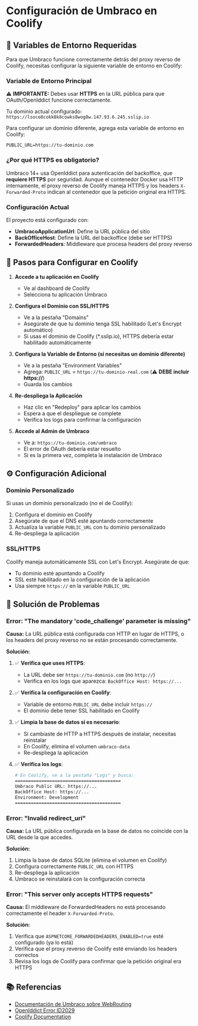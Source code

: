 # Configuración de Umbraco en Coolify

## 🔧 Variables de Entorno Requeridas

Para que Umbraco funcione correctamente detrás del proxy reverso de Coolify, necesitas configurar la siguiente variable de entorno en Coolify:

### Variable de Entorno Principal

⚠️ **IMPORTANTE:** Debes usar **HTTPS** en la URL pública para que OAuth/OpenIddict funcione correctamente.

Tu dominio actual configurado: `https://lsoco8cokk8k8cowks8wog8w.147.93.6.245.sslip.io`

Para configurar un dominio diferente, agrega esta variable de entorno en Coolify:

```
PUBLIC_URL=https://tu-dominio.com
```

### ¿Por qué HTTPS es obligatorio?

Umbraco 14+ usa OpenIddict para autenticación del backoffice, que **requiere HTTPS** por seguridad. Aunque el contenedor Docker usa HTTP internamente, el proxy reverso de Coolify maneja HTTPS y los headers `X-Forwarded-Proto` indican al contenedor que la petición original era HTTPS.

### Configuración Actual

El proyecto está configurado con:
- **UmbracoApplicationUrl**: Define la URL pública del sitio
- **BackOfficeHost**: Define la URL del backoffice (debe ser HTTPS)
- **ForwardedHeaders**: Middleware que procesa headers del proxy reverso

## 📝 Pasos para Configurar en Coolify

1. **Accede a tu aplicación en Coolify**
    - Ve al dashboard de Coolify
    - Selecciona tu aplicación Umbraco

2. **Configura el Dominio con SSL/HTTPS**
    - Ve a la pestaña "Domains"
    - Asegúrate de que tu dominio tenga SSL habilitado (Let's Encrypt automático)
    - Si usas el dominio de Coolify (*.sslip.io), HTTPS debería estar habilitado automáticamente

3. **Configura la Variable de Entorno (si necesitas un dominio diferente)**
    - Ve a la pestaña "Environment Variables"
    - Agrega: `PUBLIC_URL` = `https://tu-dominio-real.com` (⚠️ **DEBE incluir https://**)
    - Guarda los cambios

4. **Re-despliega la Aplicación**
    - Haz clic en "Redeploy" para aplicar los cambios
    - Espera a que el despliegue se complete
    - Verifica los logs para confirmar la configuración

5. **Accede al Admin de Umbraco**
    - Ve a: `https://tu-dominio.com/umbraco`
    - El error de OAuth debería estar resuelto
    - Si es la primera vez, completa la instalación de Umbraco

## ⚙️ Configuración Adicional

### Dominio Personalizado

Si usas un dominio personalizado (no el de Coolify):

1. Configura el dominio en Coolify
2. Asegúrate de que el DNS esté apuntando correctamente
3. Actualiza la variable `PUBLIC_URL` con tu dominio personalizado
4. Re-despliega la aplicación

### SSL/HTTPS

Coolify maneja automáticamente SSL con Let's Encrypt. Asegúrate de que:

-   Tu dominio esté apuntando a Coolify
-   SSL esté habilitado en la configuración de la aplicación
-   Usa siempre `https://` en la variable `PUBLIC_URL`

## 🐛 Solución de Problemas

### Error: "The mandatory 'code_challenge' parameter is missing"

**Causa:** La URL pública está configurada con HTTP en lugar de HTTPS, o los headers del proxy reverso no se están procesando correctamente.

**Solución:**

1. ✅ **Verifica que uses HTTPS**:
   - La URL debe ser `https://tu-dominio.com` (no `http://`)
   - Verifica en los logs que aparezca: `BackOffice Host: https://...`

2. ✅ **Verifica la configuración en Coolify**:
   - Variable de entorno `PUBLIC_URL` debe incluir `https://`
   - El dominio debe tener SSL habilitado en Coolify

3. ✅ **Limpia la base de datos si es necesario**:
   - Si cambiaste de HTTP a HTTPS después de instalar, necesitas reinstalar
   - En Coolify, elimina el volumen `umbraco-data`
   - Re-despliega la aplicación

4. ✅ **Verifica los logs**:
   ```bash
   # En Coolify, ve a la pestaña "Logs" y busca:
   ========================================
   Umbraco Public URL: https://...
   BackOffice Host: https://...
   Environment: Development
   ========================================
   ```

### Error: "Invalid redirect_uri"

**Causa:** La URL pública configurada en la base de datos no coincide con la URL desde la que accedes.

**Solución:**

1. Limpia la base de datos SQLite (elimina el volumen en Coolify)
2. Configura correctamente `PUBLIC_URL` con HTTPS
3. Re-despliega la aplicación
4. Umbraco se reinstalará con la configuración correcta

### Error: "This server only accepts HTTPS requests"

**Causa:** El middleware de ForwardedHeaders no está procesando correctamente el header `X-Forwarded-Proto`.

**Solución:**

1. Verifica que `ASPNETCORE_FORWARDEDHEADERS_ENABLED=true` esté configurado (ya lo está)
2. Verifica que el proxy reverso de Coolify esté enviando los headers correctos
3. Revisa los logs de Coolify para confirmar que la petición original era HTTPS

## 📚 Referencias

-   [Documentación de Umbraco sobre WebRouting](https://docs.umbraco.com/umbraco-cms/reference/configuration/webroutingsettings)
-   [OpenIddict Error ID2029](https://documentation.openiddict.com/errors/ID2029)
-   [Coolify Documentation](https://coolify.io/docs)

